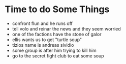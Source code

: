 # Time to do Some Things

- confront flun and he runs off
- tell volo and reinar the news and they seem worried
- one of the factions have the stone of galor
- ellis wants us to get "turtle soup"
- tizios name is andreas sividio
- some group is after him trying to kill him
- go to the secret fight club to eat some soup
